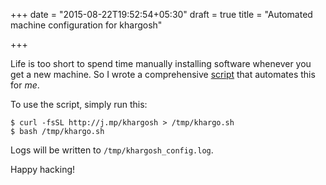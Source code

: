 +++
date = "2015-08-22T19:52:54+05:30"
draft = true
title = "Automated machine configuration for khargosh"

+++

Life is too short to spend time manually installing software whenever you get
a new machine.  So I wrote a comprehensive [script](github.com/khargosh/burrow/)
that automates this for *me*.

To use the script, simply run this:

    $ curl -fsSL http://j.mp/khargosh > /tmp/khargo.sh
    $ bash /tmp/khargo.sh

Logs will be written to `/tmp/khargosh_config.log`.

Happy hacking!
